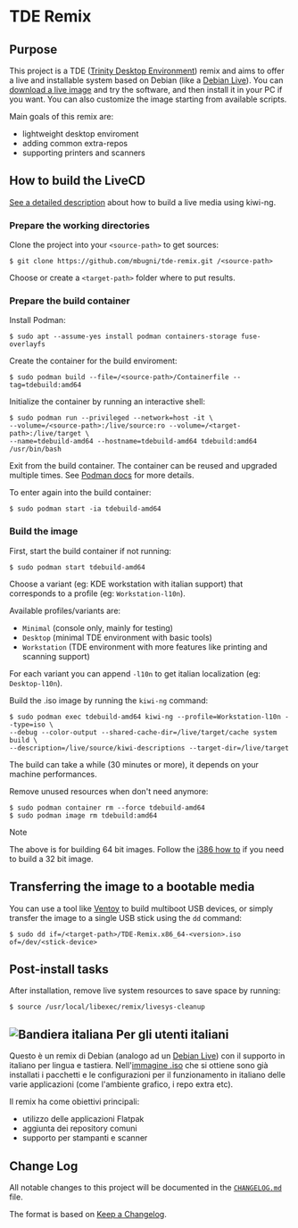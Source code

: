 # TDE Remix

## Purpose
This project is a TDE ([Trinity Desktop Environment][01]) remix and aims to offer a live and installable system based on Debian (like a [Debian Live][01]). You can [download a live image][02] and try the software, and then install it in your PC if you want.
You can also customize the image starting from available scripts.

Main goals of this remix are:
* lightweight desktop enviroment
* adding common extra-repos
* supporting printers and scanners

## How to build the LiveCD
[See a detailed description][03] about how to build a live media using kiwi-ng.

### Prepare the working directories
Clone the project into your `<source-path>` to get sources:

```shell
$ git clone https://github.com/mbugni/tde-remix.git /<source-path>
```

Choose or create a `<target-path>` folder where to put results.

### Prepare the build container
Install Podman:

```shell
$ sudo apt --assume-yes install podman containers-storage fuse-overlayfs
```

Create the container for the build enviroment:

```shell
$ sudo podman build --file=/<source-path>/Containerfile --tag=tdebuild:amd64
```

Initialize the container by running an interactive shell:

```shell
$ sudo podman run --privileged --network=host -it \
--volume=/<source-path>:/live/source:ro --volume=/<target-path>:/live/target \
--name=tdebuild-amd64 --hostname=tdebuild-amd64 tdebuild:amd64 /usr/bin/bash
```

Exit from the build container. The container can be reused and upgraded multiple times.
See [Podman docs][06] for more details.

To enter again into the build container:

```shell
$ sudo podman start -ia tdebuild-amd64
```

### Build the image
First, start the build container if not running:

```shell
$ sudo podman start tdebuild-amd64
```

Choose a variant (eg: KDE workstation with italian support) that corresponds to a profile (eg: `Workstation-l10n`).

Available profiles/variants are:
* `Minimal` (console only, mainly for testing)
* `Desktop` (minimal TDE environment with basic tools)
* `Workstation` (TDE environment with more features like printing and scanning support)

For each variant you can append `-l10n` to get italian localization (eg: `Desktop-l10n`).

Build the .iso image by running the `kiwi-ng` command:

```shell
$ sudo podman exec tdebuild-amd64 kiwi-ng --profile=Workstation-l10n --type=iso \
--debug --color-output --shared-cache-dir=/live/target/cache system build \
--description=/live/source/kiwi-descriptions --target-dir=/live/target
```

The build can take a while (30 minutes or more), it depends on your machine performances.

Remove unused resources when don't need anymore:

```shell
$ sudo podman container rm --force tdebuild-amd64
$ sudo podman image rm tdebuild:amd64
```

> [!NOTE]
>
> The above is for building 64 bit images.
> Follow the [i386 how to](./how-to-build-i386.md) if you need to build a 32 bit image.

## Transferring the image to a bootable media
You can use a tool like [Ventoy][07] to build multiboot USB devices, or simply transfer the image to a single
USB stick using the `dd` command:

```shell
$ sudo dd if=/<target-path>/TDE-Remix.x86_64-<version>.iso of=/dev/<stick-device>
```

## Post-install tasks
After installation, remove live system resources to save space by running:

```shell
$ source /usr/local/libexec/remix/livesys-cleanup
```

## ![Bandiera italiana][04] Per gli utenti italiani
Questo è un remix di Debian (analogo ad un [Debian Live][01]) con il supporto in italiano per lingua e tastiera. Nell'[immagine .iso][02] che si ottiene sono già installati i pacchetti e le configurazioni per il funzionamento in italiano delle varie applicazioni (come l'ambiente grafico, i repo extra etc).

Il remix ha come obiettivi principali:
* utilizzo delle applicazioni Flatpak
* aggiunta dei repository comuni
* supporto per stampanti e scanner

## Change Log
All notable changes to this project will be documented in the [`CHANGELOG.md`](CHANGELOG.md) file.

The format is based on [Keep a Changelog][05].

[01]: https://www.debian.org/devel/debian-live/
[02]: https://github.com/mbugni/tde-remix/releases
[03]: https://osinside.github.io/kiwi
[04]: http://flagpedia.net/data/flags/mini/it.png
[05]: https://keepachangelog.com/
[06]: https://docs.podman.io/
[07]: https://www.ventoy.net/